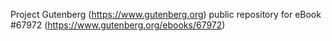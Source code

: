 Project Gutenberg (https://www.gutenberg.org) public repository for eBook #67972 (https://www.gutenberg.org/ebooks/67972)
